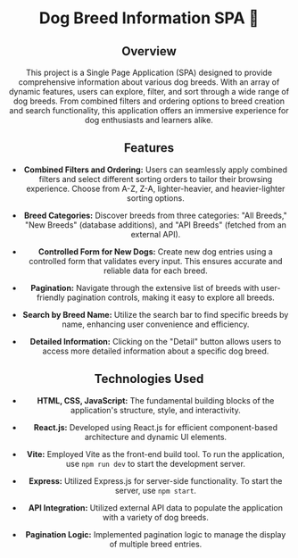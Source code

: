 # <div align="center">Dog Breed Information SPA 🐶</div>

<div align="center" Welcome to the Dog Breed Information Single Page Application!</div>
  
## Overview
This project is a Single Page Application (SPA) designed to provide comprehensive information about various dog breeds. With an array of dynamic features, users can explore, filter, and sort through a wide range of dog breeds. From combined filters and ordering options to breed creation and search functionality, this application offers an immersive experience for dog enthusiasts and learners alike.

## Features
- **Combined Filters and Ordering:** Users can seamlessly apply combined filters and select different sorting orders to tailor their browsing experience. Choose from A-Z, Z-A, lighter-heavier, and heavier-lighter sorting options.
  
- **Breed Categories:** Discover breeds from three categories: "All Breeds," "New Breeds" (database additions), and "API Breeds" (fetched from an external API).
  
- **Controlled Form for New Dogs:** Create new dog entries using a controlled form that validates every input. This ensures accurate and reliable data for each breed.
  
- **Pagination:** Navigate through the extensive list of breeds with user-friendly pagination controls, making it easy to explore all breeds.
  
- **Search by Breed Name:** Utilize the search bar to find specific breeds by name, enhancing user convenience and efficiency.
  
- **Detailed Information:** Clicking on the "Detail" button allows users to access more detailed information about a specific dog breed.

## Technologies Used
- **HTML, CSS, JavaScript:** The fundamental building blocks of the application's structure, style, and interactivity.
  
- **React.js:** Developed using React.js for efficient component-based architecture and dynamic UI elements.
  
- **Vite:** Employed Vite as the front-end build tool. To run the application, use `npm run dev` to start the development server.
  
- **Express:** Utilized Express.js for server-side functionality. To start the server, use `npm start`.
  
- **API Integration:** Utilized external API data to populate the application with a variety of dog breeds.
  
- **Pagination Logic:** Implemented pagination logic to manage the display of multiple breed entries.
